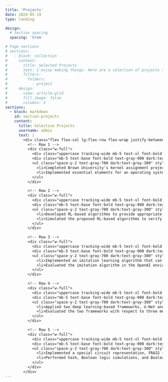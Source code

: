 ```yaml
---
title: 'Projects'
date: 2024-05-19
type: landing

design:
  # Section spacing
  spacing: '5rem'

# Page sections
# sections:
#   - block: collection
#     content:
#       title: Selected Projects
#       text: I enjoy making things. Here are a selection of projects that I have worked on over the years.
#       filters:
#         folders:
#           - project
#     design:
#       view: article-grid
#       fill_image: false
#       columns: 3
sections:
  - block: markdown
    id: section-projects
    content:
      title: Selective Projects
      username: admin
      text: |
        <div class="flex flex-col lg:flex-row flex-wrap justify-between mx-auto gap-6 px-6 md:px-0">
          <!-- Row 1 -->
          <div class="w-full">
            <div class="uppercase tracking-wide mb-5 text-xl font-bold text-primary-700 dark:text-primary-200 flex justify-between items-center">Operating System Implementation</div>
            <div class="mb-5 text-base font-bold text-gray-900 dark:text-white flex justify-between items-center">Spring 2024</div>
            <ul class="space-y-2 text-gray-700 dark:text-gray-300" style="text-align: justify;">
              <li>Completed Brown University's kernel assignment project to build a simple operating system called Weenix.</li>
              <li>Implemented essential elements for an operating systems, including but not limited to process, thread, scheduler, virtual file system, and virtual memory.</li>
            </ul>
          </div>

          <!-- Row 2 -->
          <div class="w-full">
            <div class="uppercase tracking-wide mb-5 text-xl font-bold text-primary-700 dark:text-primary-200 flex justify-between items-center">Reinforcement Learning (RL)-Based Mechanism for Loss Reduction during the COVID-19 Outbreak</div>
            <div class="mb-5 text-base font-bold text-gray-900 dark:text-white flex justify-between items-center">Spring 2020</div>
            <ul class="space-y-2 text-gray-700 dark:text-gray-300" style="text-align: justify;">
              <li>Developed RL-based algorithms to provide appropriate business strategies for the food and beverage industry.</li>
              <li>Simulated the proposed RL-based algorithms to verify the superiority of our proposed methods in comparison to baselines.</li>
            </ul>
          </div>

          <!-- Row 3 -->
          <div class="w-full">
            <div class="uppercase tracking-wide mb-5 text-xl font-bold text-primary-700 dark:text-primary-200 flex justify-between items-center">Generative Adversarial Imitation Learning (GAIL)</div>
            <div class="mb-5 text-base font-bold text-gray-900 dark:text-white flex justify-between items-center">Spring 2020</div>
            <ul class="space-y-2 text-gray-700 dark:text-gray-300" style="text-align: justify;">
              <li>Implemented an imitation learning algorithm that can be scaled up to large and high-dimensional environments with Python.</li>
              <li>Evaluated the imitation algorithm in the OpenAI environment such as Pendulum and Cartpole and showed that the proposed GAIL algorithm outperforms the common baseline, Behavior Cloning.</li>
            </ul>
          </div>

          <!-- Row 4 -->
          <div class="w-full">
            <div class="uppercase tracking-wide mb-5 text-xl font-bold text-primary-700 dark:text-primary-200 flex justify-between items-center">Image Generation Methods for Cataract Surgery</div>
            <div class="mb-5 text-base font-bold text-gray-900 dark:text-white flex justify-between items-center">Winter 2020</div>
            <ul class="space-y-2 text-gray-700 dark:text-gray-300" style="text-align: justify;">
              <li>Applied two deep learning-based frameworks, U-Net and U-Net+WGAN, to segment the images of eye structures.</li>
              <li>Evaluated the two frameworks with respect to three metrics, pixel accuracy, mean IoU, and F1 score, and also compared the results with our self-labeled data.</li>
            </ul>
          </div>

          <!-- Row 5 -->
          <div class="w-full">
            <div class="uppercase tracking-wide mb-5 text-xl font-bold text-primary-700 dark:text-primary-200 flex justify-between items-center">Functionally Reduced And-Inverter Graph (FRAIG)</div>
            <div class="mb-5 text-base font-bold text-gray-900 dark:text-white flex justify-between items-center">Fall 2016</div>
            <ul class="space-y-2 text-gray-700 dark:text-gray-300" style="text-align: justify;">
              <li>Implemented a special circuit representation, FRAIG (Functionally Reduced And-Inverter Graph), with C from a circuit description file and designed a data structure to identify functionally equivalent candidate pairs in the circuit.</li>
              <li>Performed hash, Boolean logic simulations, and Boolean Satisfiability (SAT) solver to detect equivalence in a circuit.</li>
            </ul>
          </div>
        </div>
---
```

